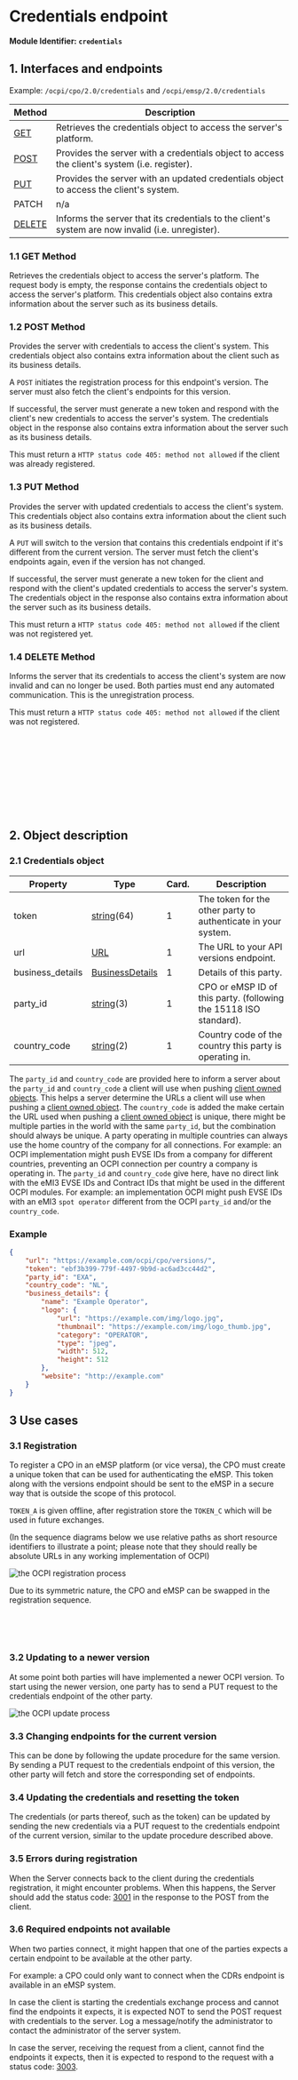 
# Credentials endpoint

**Module Identifier: `credentials`**

## 1. Interfaces and endpoints

Example: `/ocpi/cpo/2.0/credentials` and `/ocpi/emsp/2.0/credentials`

<div><!-- ---------------------------------------------------------------------------- --></div>

| Method                      | Description                                                                                       |
|-----------------------------|---------------------------------------------------------------------------------------------------|
| [GET](#11-get-method)       | Retrieves the credentials object to access the server's platform.                                 |
| [POST](#12-post-method)     | Provides the server with a credentials object to access the client's system (i.e. register).      |
| [PUT](#13-put-method)       | Provides the server with an updated credentials object to access the client's system.             |
| PATCH                       | n/a                                                                                               |
| [DELETE](#14-delete-method) | Informs the server that its credentials to the client's system are now invalid (i.e. unregister). |
<div><!-- ---------------------------------------------------------------------------- --></div>


### 1.1 __GET__ Method

Retrieves the credentials object to access the server's platform. The request body is empty, the response contains the credentials object to access the server's platform. This credentials object also contains extra information about the server such as its business details.


### 1.2 __POST__ Method

Provides the server with credentials to access the client's system. This credentials object also contains extra information about the client such as its business details.

A `POST` initiates the registration process for this endpoint's version. The server must also fetch the client's endpoints for this version.

If successful, the server must generate a new token and respond with the client's new credentials to access the server's system. The credentials object in the response also contains extra information about the server such as its business details.

This must return a `HTTP status code 405: method not allowed` if the client was already registered.

### 1.3 __PUT__ Method

Provides the server with updated credentials to access the client's system. This credentials object also contains extra information about the client such as its business details.

A `PUT` will switch to the version that contains this credentials endpoint if it's different from the current version. The server must fetch the client's endpoints again, even if the version has not changed.

If successful, the server must generate a new token for the client and respond with the client's updated credentials to access the server's system. The credentials object in the response also contains extra information about the server such as its business details.

This must return a `HTTP status code 405: method not allowed` if the client was not registered yet.

### 1.4 __DELETE__ Method

Informs the server that its credentials to access the client's system are now invalid and can no longer be used. Both parties must end any automated communication. This is the unregistration process.

This must return a `HTTP status code 405: method not allowed` if the client was not registered.

<!--
  Add some whitelines for PDF generation fix, TODO check in new PDf versions 
-->

&nbsp;

&nbsp;

&nbsp;

&nbsp;

&nbsp;

<!--
  Add some whitelines for PDF generation fix, TODO check in new PDf versions 
-->

## 2. Object description

### 2.1 Credentials object

<div><!-- ------------------------------------------------------------------------------------------------------------------------------------------------------------------------------------ --></div>

| Property                 | Type                                                         | Card.  | Description                                                        |
|--------------------------|--------------------------------------------------------------|--------|--------------------------------------------------------------------|
| token                    | [string](types.md#15-string-type)(64)                        | 1      | The token for the other party to authenticate in your system.      |
| url                      | [URL](types.md#16-url-type)                                  | 1      | The URL to your API versions endpoint.                             |
| business_details         | [BusinessDetails](mod_locations.md#41-businessdetails-class) | 1      | Details of this party.                                             |
| party_id                 | [string](types.md#15-string-type)(3)                         | 1      | CPO or eMSP ID of this party. (following the 15118 ISO standard).  |
| country_code             | [string](types.md#15-string-type)(2)                         | 1      | Country code of the country this party is operating in.            |
<div><!-- ------------------------------------------------------------------------------------------------------------------------------------------------------------------------------------ --></div>

The `party_id` and `country_code` are provided here to inform a server about the `party_id` and `country_code` a client will use when pushing [client owned objects](transport_and_format.md#client-owned-object-push). This helps a server determine the URLs a client will use when pushing a [client owned object](transport_and_format.md#client-owned-object-push). 
The `country_code` is added the make certain the URL used when pushing a [client owned object](transport_and_format.md#client-owned-object-push) is unique, there might be multiple parties in the world with the same `party_id`, but the combination should always be unique.
A party operating in multiple countries can always use the home country of the company for all connections. For example: an OCPI implementation might push EVSE IDs from a company for different countries, preventing an OCPI connection per country a company is operating in.
The `party_id` and `country_code` give here, have no direct link with the eMI3 EVSE IDs and Contract IDs that might be used in the different OCPI modules. For example: an implementation OCPI might push EVSE IDs with an eMI3 `spot operator` different from the OCPI `party_id` and/or the `country_code`.


### Example

```json
{
    "url": "https://example.com/ocpi/cpo/versions/",
    "token": "ebf3b399-779f-4497-9b9d-ac6ad3cc44d2",
    "party_id": "EXA",
    "country_code": "NL",
    "business_details": {
        "name": "Example Operator",
        "logo": {
            "url": "https://example.com/img/logo.jpg",
            "thumbnail": "https://example.com/img/logo_thumb.jpg",
            "category": "OPERATOR",
            "type": "jpeg",
            "width": 512,
            "height": 512
        },
        "website": "http://example.com"
    }
}
```

## 3 Use cases

### 3.1 Registration

To register a CPO in an eMSP platform (or vice versa), the CPO must create a unique token that can be used for authenticating the eMSP. This token along with the versions endpoint should be sent to the eMSP in a secure way that is outside the scope of this protocol.

`TOKEN_A` is given offline, after registration store the `TOKEN_C` which will be used in future exchanges. 

(In the sequence diagrams below we use relative paths as short resource identifiers to illustrate a point; please note that they should really be absolute URLs in any working implementation of OCPI)

![the OCPI registration process](data/registration-sequence.png)

Due to its symmetric nature, the CPO and eMSP can be swapped in the registration sequence.

<!--
  Add some whitelines for PDF generation fix, TODO check in new PDf versions 
-->

&nbsp;

&nbsp;

<!--
  Add some whitelines for PDF generation fix, TODO check in new PDf versions 
-->

### 3.2 Updating to a newer version

At some point both parties will have implemented a newer OCPI version. To start using the newer version, one party has to send a PUT request to the credentials endpoint of the other party.

![the OCPI update process](data/update-sequence.png)


### 3.3 Changing endpoints for the current version

This can be done by following the update procedure for the same version. By sending a PUT request to the credentials endpoint of this version, the other party will fetch and store the corresponding set of endpoints.

### 3.4 Updating the credentials and resetting the token

The credentials (or parts thereof, such as the token) can be updated by sending the new credentials via a PUT request to the credentials endpoint of the current version, similar to the update procedure described above.

### 3.5 Errors during registration

When the Server connects back to the client during the credentials registration, it might encounter problems. When this happens, the Server should add the status code: [3001](status_codes.md#3xxx-server-errors) in the response to the POST from the client. 

### 3.6 Required endpoints not available

When two parties connect, it might happen that one of the parties expects a certain endpoint to be available at the other party. 

For example: a CPO could only want to connect when the CDRs endpoint is available in an eMSP system. 

In case the client is starting the credentials exchange process and cannot find the endpoints it expects, it is expected NOT to send the POST request with credentials to the server. Log a message/notify the administrator to contact the administrator of the server system.

In case the server, receiving the request from a client, cannot find the endpoints it expects, then it is expected to respond to the request with a status code: [3003](status_codes.md#3xxx-server-errors).

